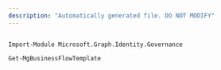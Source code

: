```yaml
---
description: "Automatically generated file. DO NOT MODIFY"
---
```


```powershellv1

Import-Module Microsoft.Graph.Identity.Governance

Get-MgBusinessFlowTemplate

```